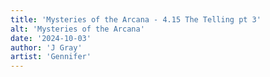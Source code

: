 ```yaml
---
title: 'Mysteries of the Arcana - 4.15 The Telling pt 3'
alt: 'Mysteries of the Arcana'
date: '2024-10-03'
author: 'J Gray'
artist: 'Gennifer'
---
```

